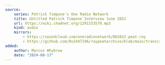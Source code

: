 ```yaml
---
source:
    series: Patrick Timpone's One Radio Network
    title: Untitled Patrick Timpone Interview June 2022
    url: https://wiki.chadnet.org/1291153579.mp3
    kind: audio
    mirrors:
        - https://soundcloud.com/oneradionetwork/062022-peat-ray
        - https://github.com/0x2447196/raypeatarchive/blob/main/transcripts/06.20.22%20Peat%20Ray%20%5B1291153579%5D.vtt
added:
    author: Marcus Whybrow
    date: "2024-08-17"
---
```

